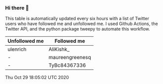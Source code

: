 ### Hi there 👋

This table is automatically updated every six hours with a list of Twitter users who have followed me and unfollowed me. I used Github Actions, the Twitter API, and the python package tweepy to automate this workflow.

| Unfollowed me |  Followed me |
| --- | --- |
|ulenrich|AliKishk_|
|-|maureengreenesq|
|-|TyBc84367336|
Thu Oct 29 18:05:02 UTC 2020
